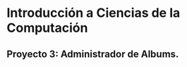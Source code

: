 Introducción a Ciencias de la Computación
=========================================

Proyecto 3: Administrador de Albums.
------------------------------------------

